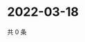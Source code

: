 # 2022-03-18

共 0 条

<!-- BEGIN WEIBO -->
<!-- 最后更新时间 Fri Mar 18 2022 19:12:30 GMT+0800 (China Standard Time) -->

<!-- END WEIBO -->
